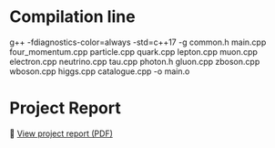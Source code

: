 # Compilation line

g++ -fdiagnostics-color=always -std=c++17 -g common.h main.cpp four_momentum.cpp particle.cpp quark.cpp lepton.cpp muon.cpp electron.cpp neutrino.cpp tau.cpp photon.h gluon.cpp zboson.cpp wboson.cpp higgs.cpp catalogue.cpp -o main.o

# Project Report 

📄 [View project report (PDF)](Particle_Catalogue_Report.pdf)

